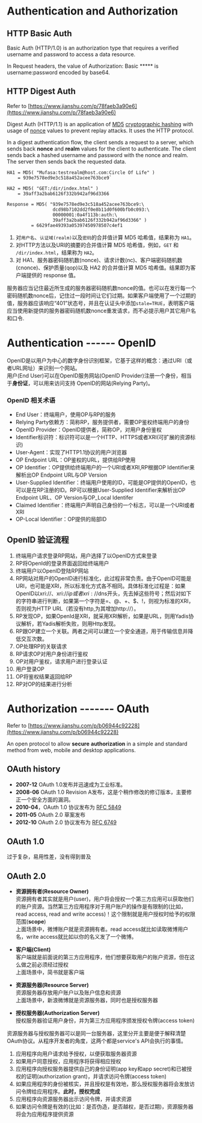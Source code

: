 # Authentication and Authorization

## HTTP Basic Auth

Basic Auth (HTTP/1.0) is an authorization type that requires a verified username and password to access a data resource.

In Request headers, the value of Authorization: Basic ***** is username:password encoded by base64.

## HTTP Digest Auth

Refer to [https://www.jianshu.com/p/78faeb3a90e6](https://www.jianshu.com/p/78faeb3a90e6)

Digest Auth (HTTP/1.1) is an application of [MD5](https://en.wikipedia.org/wiki/MD5 "MD5")  [cryptographic hashing](https://en.wikipedia.org/wiki/Cryptographic_hash "Cryptographic hash") with usage of [nonce](https://en.wikipedia.org/wiki/Cryptographic_nonce "Cryptographic nonce") values to prevent replay attacks. It uses the HTTP protocol.

In a digest authentication flow, the client sends a request to a server, which sends back  **nonce**  and  **realm**  values for the client to authenticate. The client sends back a hashed username and password with the nonce and realm. The server then sends back the requested data.

```
HA1 = MD5( "Mufasa:testrealm@host.com:Circle Of Life" )
    = 939e7578ed9e3c518a452acee763bce9`

HA2 = MD5( "GET:/dir/index.html" )
    = 39aff3a2bab6126f332b942af96d3366

Response = MD5( "939e7578ed9e3c518a452acee763bce9:\
                 dcd98b7102dd2f0e8b11d0f600bfb0c093:\
                 00000001:0a4f113b:auth:\
                 39aff3a2bab6126f332b942af96d3366" )
         = 6629fae49393a05397450978507c4ef1
```
1.  对`用户名`、`认证域(realm)`以及`密码`的合并值计算 MD5 哈希值，结果称为  `HA1`。
2.  对HTTP方法以及URI的摘要的合并值计算 MD5 哈希值，例如，`GET`  和  `/dir/index.html`，结果称为  `HA2`。
3.  对 HA1、服务器密码随机数(nonce)、请求计数(nc)、客户端密码随机数(cnonce)、保护质量(qop)以及 HA2 的合并值计算 MD5 哈希值。结果即为客户端提供的 response 值。

服务器应当记住最近所生成的服务器密码随机数nonce的值。也可以在发行每一个密码随机数nonce后，记住过一段时间让它们过期。如果客户端使用了一个过期的值，服务器应该响应“401”状态号，并且在认证头中添加`stale=TRUE`，表明客户端应当使用新提供的服务器密码随机数nonce重发请求，而不必提示用户其它用户名和口令.

# Authentication ------ OpenID

  
OpenID是以用户为中心的数字身份识别框架，它基于这样的概念：通过URI（或者URL网址）来识别一个网站。  
用户(End User)可以在OpenID服务网站(OpenID Provider)注册一个身份，相当于**身份证**，可以用来访问支持 OpenID的网站(Relying Party)。

### OpenID 相关术语

  

-   End User：终端用户，使用OP与RP的服务
-   Relying Party依赖方：简称RP，服务提供者，需要OP鉴权终端用户的身份
-   OpenID Provider：OpenID提供者，简称OP，对用户身份鉴权
-   Identifier标识符：标识符可以是一个HTTP、HTTPS或者XRI(可扩展的资源标识)
-   User-Agent：实现了HTTP1.1协议的用户浏览器
-   OP Endpoint URL：OP鉴权的URL，提供给RP使用
-   OP Identifier：OP提供给终端用户的一个URI或者XRI,RP根据OP Identifier来解析出OP Endpoint URL与OP Version
-   User-Supplied Identifier：终端用户使用的ID，可能是OP提供的OpenID，也可以是在RP注册的ID。RP可以根据User-Supplied Identifier来解析出OP Endpoint URL、OP Version与OP_Local Identifer
-   Claimed Identifier：终端用户声明自己身份的一个标志，可以是一个URI或者XRI
-   OP-Local Identifier：OP提供的局部ID


## OpenID 验证流程

1.  终端用户请求登录RP网站，用户选择了以OpenID方式来登录
2.  RP将OpenId的登录界面返回给终端用户  
3.  终端用户以OpenID登陆RP网站
4.  RP网站对用户的OpenID进行标准化，此过程非常负责。由于OpenID可能是URI，也可能是XRI，所以标准化方式各不相同。具体标准化过程是：如果OpenID以xri://、xri://$ip或者xri://$dns开头，先去掉这些符号；然后对如下的字符串进行判断，如果第一个字符是=、@、+、$、!，则视为标准的XRI，否则视为HTTP URL（若没有http,为其增加http://）。
5.  RP发现OP，如果OpenId是XRI，就采用XRI解析，如果是URL，则用Yadis协议解析，若Yadis解析失败，则用Http发现。
6.  RP跟OP建立一个关联。两者之间可以建立一个安全通道，用于传输信息并降低交互次数。
7.  OP处理RP的关联请求
8.  RP请求OP对用户身份进行鉴权
9.  OP对用户鉴权，请求用户进行登录认证
10.  用户登录OP
11.  OP将鉴权结果返回给RP
12.  RP对OP的结果进行分析
    
# Authorization ------- OAuth
Refer to [https://www.jianshu.com/p/b06944c92228](https://www.jianshu.com/p/b06944c92228)

An open protocol to allow **secure**  **authorization** in a simple and standard method from web, mobile and desktop applications.

## OAuth history

-   **2007-12**  OAuth 1.0发布并迅速成为工业标准。
-   **2008-06**  OAuth 1.0 Revision A发布，这是个稍作修改的修订版本，主要修正一个安全方面的漏洞。
-   **2010-04**，OAuth 1.0 协议发布为  [RFC 5849](https://link.jianshu.com/?t=http://www.rfcreader.com/#rfc5849)
-   **2011-05**  OAuth 2.0 草案发布
-   **2012-10**  OAuth 2.0 协议发布为  [RFC 6749](https://link.jianshu.com/?t=http://www.rfcreader.com/#rfc6749)

## OAuth 1.0

过于复杂，易用性差，没有得到普及

## OAuth 2.0

-   **资源拥有者(Resource Owner)**  
    资源拥有者其实就是用户(user)，用户将会授权一个第三方应用可以获取他们的账户资源。当然第三方应用程序对于用户账户的操作是有限制的(比如，read access, read and write access)！这个限制就是用户授权时给予的权限范围(**scope**)  
    上面场景中，微博账户就是资源拥有者。read access就比如读取微博用户名，write access就比如以你的名义发了一个微博。
    
-   **客户端(Client)**  
    客户端就是前面说的第三方应用程序，他们想要获取用户的账户资源，但在这么做之前必须经过授权  
    上面场景中，简书就是客户端
    
-   **资源服务器(Resource Server)**  
    资源服务器存放用户账户以及账户信息和资源  
    上面场景中，新浪微博就是资源服务器，同时也是授权服务器
    
-   **授权服务器(Authorization Server)**  
    授权服务器验证用户身份，并为第三方应用程序颁发授权令牌(access token)
    
资源服务器与授权服务器可以是同一台服务器，这里分开主要是便于解释清楚OAuth协议。从程序开发者的角度，这两个都是service's API会执行的事情。

1.  应用程序向用户请求给予授权，以便获取服务器资源
2.  如果用户同意授权，应用程序将获得相应授权
3.  应用程序向授权服务器提供自己的身份证明(app key和app secret)和已被授权的证明(authorization grant)，并请求访问令牌(access token)
4.  如果应用程序的身份被核实，并且授权是有效地，那么授权服务器将会发放访问令牌给应用程序。**此时，授权完成**
5.  应用程序向资源服务器出示访问令牌，并请求资源
6.  如果访问令牌是有效的(比如：是否伪造，是否越权，是否过期)，资源服务器将会为应用程序提供资源
<!--stackedit_data:
eyJoaXN0b3J5IjpbMTgxOTcxODMzOSwtMzQxMjI4NzNdfQ==
-->